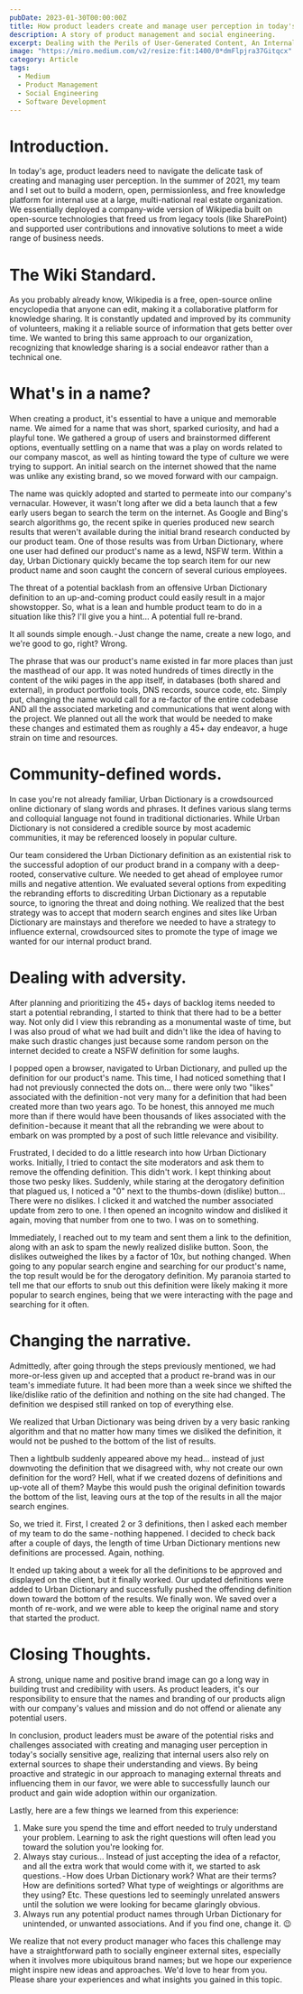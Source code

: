 ```yaml
---
pubDate: 2023-01-30T00:00:00Z
title: How product leaders create and manage user perception in today's socially sensitive age.
description: A story of product management and social engineering.
excerpt: Dealing with the Perils of User-Generated Content, An Internal Product Branding Case Study
image: "https://miro.medium.com/v2/resize:fit:1400/0*dmFlpjra37Gitqcx"
category: Article
tags:
  - Medium
  - Product Management
  - Social Engineering
  - Software Development
---
```


# Introduction.

In today's age, product leaders need to navigate the delicate task of creating and managing user perception. In the summer of 2021, my team and I set out to build a modern, open, permissionless, and free knowledge platform for internal use at a large, multi-national real estate organization. We essentially deployed a company-wide version of Wikipedia built on open-source technologies that freed us from legacy tools (like SharePoint) and supported user contributions and innovative solutions to meet a wide range of business needs.

# The Wiki Standard.

As you probably already know, Wikipedia is a free, open-source online encyclopedia that anyone can edit, making it a collaborative platform for knowledge sharing. It is constantly updated and improved by its community of volunteers, making it a reliable source of information that gets better over time. We wanted to bring this same approach to our organization, recognizing that knowledge sharing is a social endeavor rather than a technical one.

# What's in a name?

When creating a product, it's essential to have a unique and memorable name. We aimed for a name that was short, sparked curiosity, and had a playful tone. We gathered a group of users and brainstormed different options, eventually settling on a name that was a play on words related to our company mascot, as well as hinting toward the type of culture we were trying to support. An initial search on the internet showed that the name was unlike any existing brand, so we moved forward with our campaign.

The name was quickly adopted and started to permeate into our company's vernacular. However, it wasn't long after we did a beta launch that a few early users began to search the term on the internet. As Google and Bing's search algorithms go, the recent spike in queries produced new search results that weren't available during the initial brand research conducted by our product team. One of those results was from Urban Dictionary, where one user had defined our product's name as a lewd, NSFW term. Within a day, Urban Dictionary quickly became the top search item for our new product name and soon caught the concern of several curious employees.

The threat of a potential backlash from an offensive Urban Dictionary definition to an up-and-coming product could easily result in a major showstopper. So, what is a lean and humble product team to do in a situation like this? I'll give you a hint… A potential full re-brand.

It all sounds simple enough. - Just change the name, create a new logo, and we're good to go, right? Wrong.

The phrase that was our product's name existed in far more places than just the masthead of our app. It was noted hundreds of times directly in the content of the wiki pages in the app itself, in databases (both shared and external), in product portfolio tools, DNS records, source code, etc.
Simply put, changing the name would call for a re-factor of the entire codebase AND all the associated marketing and communications that went along with the project. We planned out all the work that would be needed to make these changes and estimated them as roughly a 45+ day endeavor, a huge strain on time and resources.

# Community-defined words.

In case you're not already familiar, Urban Dictionary is a crowdsourced online dictionary of slang words and phrases. It defines various slang terms and colloquial language not found in traditional dictionaries. While Urban Dictionary is not considered a credible source by most academic communities, it may be referenced loosely in popular culture.

Our team considered the Urban Dictionary definition as an existential risk to the successful adoption of our product brand in a company with a deep-rooted, conservative culture. We needed to get ahead of employee rumor mills and negative attention. We evaluated several options from expediting the rebranding efforts to discrediting Urban Dictionary as a reputable source, to ignoring the threat and doing nothing. We realized that the best strategy was to accept that modern search engines and sites like Urban Dictionary are mainstays and therefore we needed to have a strategy to influence external, crowdsourced sites to promote the type of image we wanted for our internal product brand.

# Dealing with adversity.

After planning and prioritizing the 45+ days of backlog items needed to start a potential rebranding, I started to think that there had to be a better way. Not only did I view this rebranding as a monumental waste of time, but I was also proud of what we had built and didn't like the idea of having to make such drastic changes just because some random person on the internet decided to create a NSFW definition for some laughs.

I popped open a browser, navigated to Urban Dictionary, and pulled up the definition for our product's name. This time, I had noticed something that I had not previously connected the dots on… there were only two "likes" associated with the definition - not very many for a definition that had been created more than two years ago. To be honest, this annoyed me much more than if there would have been thousands of likes associated with the definition - because it meant that all the rebranding we were about to embark on was prompted by a post of such little relevance and visibility.

Frustrated, I decided to do a little research into how Urban Dictionary works. Initially, I tried to contact the site moderators and ask them to remove the offending definition. This didn't work. I kept thinking about those two pesky likes. Suddenly, while staring at the derogatory definition that plagued us, I noticed a "0" next to the thumbs-down (dislike) button… There were no dislikes. I clicked it and watched the number associated update from zero to one. I then opened an incognito window and disliked it again, moving that number from one to two. I was on to something.

Immediately, I reached out to my team and sent them a link to the definition, along with an ask to spam the newly realized dislike button. Soon, the dislikes outweighed the likes by a factor of 10x, but nothing changed. When going to any popular search engine and searching for our product's name, the top result would be for the derogatory definition. My paranoia started to tell me that our efforts to snub out this definition were likely making it more popular to search engines, being that we were interacting with the page and searching for it often.

# Changing the narrative.

Admittedly, after going through the steps previously mentioned, we had more-or-less given up and accepted that a product re-brand was in our team's immediate future. It had been more than a week since we shifted the like/dislike ratio of the definition and nothing on the site had changed. The definition we despised still ranked on top of everything else.

We realized that Urban Dictionary was being driven by a very basic ranking algorithm and that no matter how many times we disliked the definition, it would not be pushed to the bottom of the list of results.

Then a lightbulb suddenly appeared above my head… instead of just downvoting the definition that we disagreed with, why not create our own definition for the word? Hell, what if we created dozens of definitions and up-vote all of them? Maybe this would push the original definition towards the bottom of the list, leaving ours at the top of the results in all the major search engines.

So, we tried it. First, I created 2 or 3 definitions, then I asked each member of my team to do the same - nothing happened. I decided to check back after a couple of days, the length of time Urban Dictionary mentions new definitions are processed. Again, nothing.

It ended up taking about a week for all the definitions to be approved and displayed on the client, but it finally worked. Our updated definitions were added to Urban Dictionary and successfully pushed the offending definition down toward the bottom of the results. We finally won. We saved over a month of re-work, and we were able to keep the original name and story that started the product.

# Closing Thoughts.

A strong, unique name and positive brand image can go a long way in building trust and credibility with users. As product leaders, it's our responsibility to ensure that the names and branding of our products align with our company's values and mission and do not offend or alienate any potential users.

In conclusion, product leaders must be aware of the potential risks and challenges associated with creating and managing user perception in today's socially sensitive age, realizing that internal users also rely on external sources to shape their understanding and views. By being proactive and strategic in our approach to managing external threats and influencing them in our favor, we were able to successfully launch our product and gain wide adoption within our organization.

Lastly, here are a few things we learned from this experience:

1. Make sure you spend the time and effort needed to truly understand your problem. Learning to ask the right questions will often lead you toward the solution you're looking for.
2. Always stay curious… Instead of just accepting the idea of a refactor, and all the extra work that would come with it, we started to ask questions. - How does Urban Dictionary work? What are their terms? How are definitions sorted? What type of weightings or algorithms are they using? Etc. These questions led to seemingly unrelated answers until the solution we were looking for became glaringly obvious.
3. Always run any potential product names through Urban Dictionary for unintended, or unwanted associations. And if you find one, change it. 😉

We realize that not every product manager who faces this challenge may have a straightforward path to socially engineer external sites, especially when it involves more ubiquitous brand names; but we hope our experience might inspire new ideas and approaches. We'd love to hear from you. Please share your experiences and what insights you gained in this topic.
